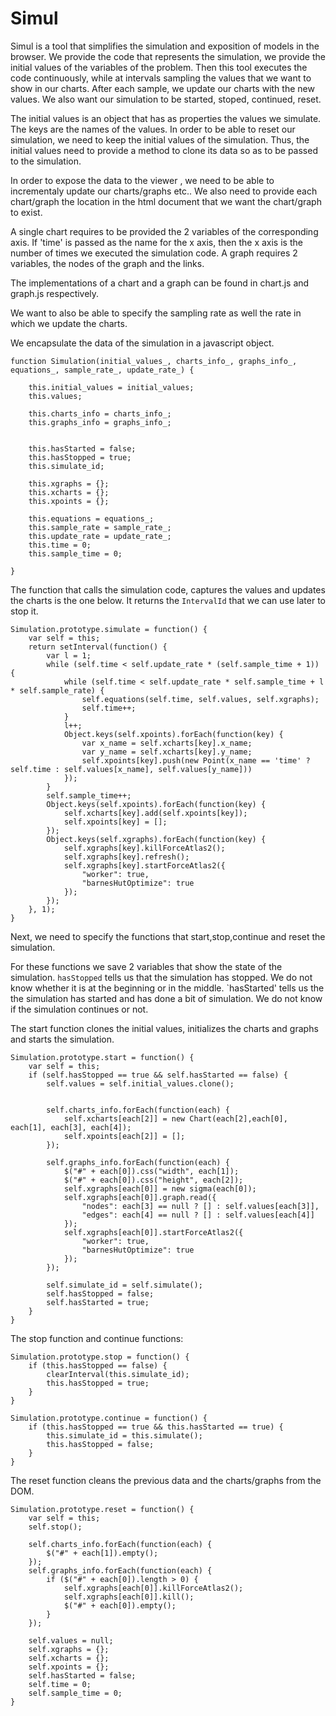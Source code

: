 # Simul

Simul is a tool that simplifies the simulation and exposition of models in the browser.
We provide the code that represents the simulation, we provide the initial values of the variables of the problem. Then this tool executes the code continuously, while at intervals sampling the values that we want to show in our charts. After each sample, we update our charts with the new values.
We also want our simulation to be started, stoped, continued, reset.

The initial values is an object that has as properties the values we simulate. The keys are the names of the values.
In order to be able to reset our simulation, we need to keep the initial values of the simulation. Thus, the initial values need to provide a method to clone its data so as to be passed to the simulation.

In order to expose the data to the viewer , we need to be able to incrementaly update our charts/graphs etc.. We also need to provide each chart/graph the location in the html document that we want the chart/graph to exist.

A single chart requires to be provided the 2 variables of the corresponding axis. If 'time' is passed as the name for the x axis, then the x axis is the number of times we executed the simulation code. A graph requires 2 variables, the nodes of the graph and the links.

The implementations of a chart and a graph can be found in chart.js and graph.js respectively.

We want to also be able to specify the sampling rate as well the rate in which we update the charts.

We encapsulate the data of the simulation in a javascript object.


```
function Simulation(initial_values_, charts_info_, graphs_info_, equations_, sample_rate_, update_rate_) {
   
    this.initial_values = initial_values;
    this.values;

    this.charts_info = charts_info_;
    this.graphs_info = graphs_info_;


    this.hasStarted = false;
    this.hasStopped = true;
    this.simulate_id;

    this.xgraphs = {};
    this.xcharts = {};
    this.xpoints = {};

    this.equations = equations_;
    this.sample_rate = sample_rate_;
    this.update_rate = update_rate_;
    this.time = 0;
    this.sample_time = 0;

}
```

The function that calls the simulation code, captures the values and updates the charts is the one below.
It returns the `IntervalId` that we can use later to stop it.

```
Simulation.prototype.simulate = function() {
    var self = this;
    return setInterval(function() {
        var l = 1;
        while (self.time < self.update_rate * (self.sample_time + 1)) {
            while (self.time < self.update_rate * self.sample_time + l * self.sample_rate) {
                self.equations(self.time, self.values, self.xgraphs);
                self.time++;
            }
            l++;
            Object.keys(self.xpoints).forEach(function(key) {
                var x_name = self.xcharts[key].x_name;
                var y_name = self.xcharts[key].y_name;
                self.xpoints[key].push(new Point(x_name == 'time' ? self.time : self.values[x_name], self.values[y_name]))
            });
        }
        self.sample_time++;
        Object.keys(self.xpoints).forEach(function(key) {
            self.xcharts[key].add(self.xpoints[key]);
            self.xpoints[key] = [];
        });
        Object.keys(self.xgraphs).forEach(function(key) {
            self.xgraphs[key].killForceAtlas2();
            self.xgraphs[key].refresh();
            self.xgraphs[key].startForceAtlas2({
                "worker": true,
                "barnesHutOptimize": true
            });
        });
    }, 1);
}
```

Next, we need to specify the functions that start,stop,continue and reset the simulation.

For these functions we save 2 variables that show the state of the simulation. 
`hasStopped` tells us that the simulation has stopped. We do not know whether it is at the beginning or in the middle.
`hasStarted' tells us the the simulation has started and has done a bit of simulation. We do not know if the simulation continues or not.

The start function clones the initial values, initializes the charts and graphs and starts the simulation.

```
Simulation.prototype.start = function() {
    var self = this;
    if (self.hasStopped == true && self.hasStarted == false) {
        self.values = self.initial_values.clone();


        self.charts_info.forEach(function(each) {
            self.xcharts[each[2]] = new Chart(each[2],each[0], each[1], each[3], each[4]);
            self.xpoints[each[2]] = [];
        });

        self.graphs_info.forEach(function(each) {
            $("#" + each[0]).css("width", each[1]);
            $("#" + each[0]).css("height", each[2]);
            self.xgraphs[each[0]] = new sigma(each[0]);
            self.xgraphs[each[0]].graph.read({
                "nodes": each[3] == null ? [] : self.values[each[3]],
                "edges": each[4] == null ? [] : self.values[each[4]]
            });
            self.xgraphs[each[0]].startForceAtlas2({
                "worker": true,
                "barnesHutOptimize": true
            });
        });

        self.simulate_id = self.simulate();
        self.hasStopped = false;
        self.hasStarted = true;
    }
}

```

The stop function and continue functions:

```
Simulation.prototype.stop = function() {
    if (this.hasStopped == false) {
        clearInterval(this.simulate_id);
        this.hasStopped = true;
    }
}

Simulation.prototype.continue = function() {
    if (this.hasStopped == true && this.hasStarted == true) {
        this.simulate_id = this.simulate();
        this.hasStopped = false;
    }
}
```

The reset function cleans the previous data and the charts/graphs from the DOM.

```
Simulation.prototype.reset = function() {
    var self = this;
    self.stop();

    self.charts_info.forEach(function(each) {
        $("#" + each[1]).empty();
    });
    self.graphs_info.forEach(function(each) {
        if ($("#" + each[0]).length > 0) {
            self.xgraphs[each[0]].killForceAtlas2();
            self.xgraphs[each[0]].kill();
            $("#" + each[0]).empty();
        }
    });
    
    self.values = null;
    self.xgraphs = {};
    self.xcharts = {};
    self.xpoints = {};
    self.hasStarted = false;
    self.time = 0;
    self.sample_time = 0;
}
```




